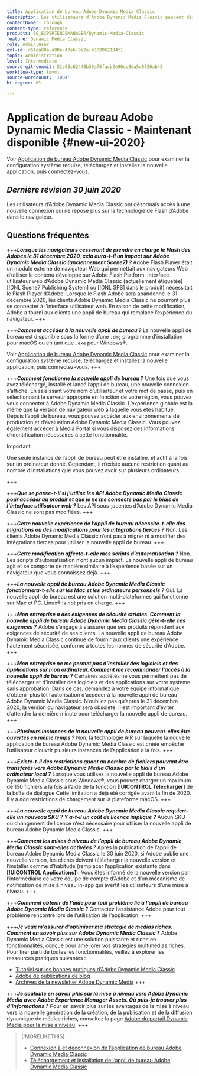 ```yaml
---
title: Application de bureau Adobe Dynamic Media Classic
description: Les utilisateurs d’Adobe Dynamic Media Classic peuvent désormais effectuer une actualisation complète de l’interface utilisateur. L’expérience fournit une connexion mise à jour avec des liens vers des ressources précieuses. De plus, cette mise à jour ne repose plus sur la technologie de Flash d’Adobe dans le navigateur.
contentOwner: rbrough
content-type: reference
products: SG_EXPERIENCEMANAGER/Dynamic-Media-Classic
feature: Dynamic Media Classic
role: Admin,User
exl-id: d61ea80a-a98e-43e6-9e2e-4389962134f1
topic: Administration
level: Intermediate
source-git-commit: 51c05c62448b39a75facb2e90cc9da5d0f26ab45
workflow-type: tm+mt
source-wordcount: '1084'
ht-degree: 0%

---
```


# Application de bureau Adobe Dynamic Media Classic - Maintenant disponible {#new-ui-2020}

Voir [Application de bureau Adobe Dynamic Media Classic](/help/using/dynamic-media-classic-desktop-app.md) pour examiner la configuration système requise, téléchargez et installez la nouvelle application, puis connectez-vous.

## _Dernière révision 30 juin 2020_

Les utilisateurs d’Adobe Dynamic Media Classic ont désormais accès à une nouvelle connexion qui ne repose plus sur la technologie de Flash d’Adobe dans le navigateur.

## Questions fréquentes

+++**_Lorsque les navigateurs cesseront de prendre en charge le Flash des Adobes le 31 décembre 2020, cela aura-t-il un impact sur Adobe Dynamic Media Classic (anciennement Scene7) ?_**
Adobe Flash Player était un module externe de navigateur Web qui permettait aux navigateurs Web d’utiliser le contenu développé sur Adobe Flash Platform. Interface utilisateur web d’Adobe Dynamic Media Classic (actuellement étiquetée) [!DNL Scene7 Publishing System] ou [!DNL SPS] dans le produit) nécessitait le Flash Player d’Adobe. Lorsque le Flash Adobe sera abandonné le 31 décembre 2020, les clients Adobe Dynamic Media Classic ne pourront plus se connecter à l’interface utilisateur web. En raison de cette modification, Adobe a fourni aux clients une appli de bureau qui remplace l’expérience du navigateur.
+++

+++**_Comment accéder à la nouvelle appli de bureau ?_**
La nouvelle appli de bureau est disponible sous la forme d’une `.dmg` programme d’installation pour macOS ou en tant que `.exe` pour Windows®.

Voir [Application de bureau Adobe Dynamic Media Classic](/help/using/dynamic-media-classic-desktop-app.md) pour examiner la configuration système requise, téléchargez et installez la nouvelle application, puis connectez-vous.
+++

<!-- NEWSLETTER IS DEAD The download links are also available by way of the [Adobe Dynamic Media Classic newsletter subscription page.](https://www.adobe.com/subscription/dynamic-media-newsletter.html) -->

+++**_Comment fonctionne la nouvelle appli de bureau ?_**
Une fois que vous avez téléchargé, installé et lancé l’appli de bureau, une nouvelle connexion s’affiche. En saisissant votre nom d’utilisateur et votre mot de passe, puis en sélectionnant le serveur approprié en fonction de votre région, vous pouvez vous connecter à Adobe Dynamic Media Classic. L’expérience globale est la même que la version de navigateur web à laquelle vous êtes habitué. Depuis l’appli de bureau, vous pouvez accéder aux environnements de production et d’évaluation Adobe Dynamic Media Classic. Vous pouvez également accéder à Media Portal si vous disposez des informations d’identification nécessaires à cette fonctionnalité.

>[!IMPORTANT]
>
>Une seule instance de l’appli de bureau peut être installée. *et* actif à la fois sur un ordinateur donné. Cependant, il n’existe aucune restriction quant au nombre d’installations que vous pouvez avoir sur plusieurs ordinateurs.

+++

+++**_Que se passe-t-il si j’utilise les API Adobe Dynamic Media Classic pour accéder au produit et que je ne me connecte pas par le biais de l’interface utilisateur web ?_**
Les API sous-jacentes d’Adobe Dynamic Media Classic ne sont pas modifiées.
+++

+++**_Cette nouvelle expérience de l’appli de bureau nécessite-t-elle des migrations ou des modifications pour les intégrations tierces ?_**
Non. Les clients Adobe Dynamic Media Classic n’ont pas à migrer ni à modifier des intégrations tierces pour utiliser la nouvelle appli de bureau.
+++

+++**_Cette modification affecte-t-elle mes scripts d’automatisation ?_**
Non. Les scripts d’automatisation n’ont aucun impact. La nouvelle appli de bureau agit et se comporte de manière similaire à l’expérience basée sur un navigateur que vous connaissez déjà.
+++

+++**_La nouvelle appli de bureau Adobe Dynamic Media Classic fonctionnera-t-elle sur les Mac et les ordinateurs personnels ?_**
Oui. La nouvelle appli de bureau est une solution multi-plateformes qui fonctionne sur Mac et PC. Linux® is *not* pris en charge.
+++

+++**_Mon entreprise a des exigences de sécurité strictes. Comment la nouvelle appli de bureau Adobe Dynamic Media Classic gère-t-elle ces exigences ?_**
Adobe s’engage à s’assurer que ses produits répondent aux exigences de sécurité de ses clients. La nouvelle appli de bureau Adobe Dynamic Media Classic continue de fournir aux clients une expérience hautement sécurisée, conforme à toutes les normes de sécurité d’Adobe.
+++

+++**_Mon entreprise ne me permet pas d&#39;installer des logiciels et des applications sur mon ordinateur. Comment me recommander l’accès à la nouvelle appli de bureau ?_**
Certaines sociétés ne vous permettent pas de télécharger et d’installer des logiciels et des applications sur votre système sans approbation. Dans ce cas, demandez à votre équipe informatique d’obtenir plus tôt l’autorisation d’accéder à la nouvelle appli de bureau Adobe Dynamic Media Classic. N’oubliez pas qu’après le 31 décembre 2020, la version du navigateur sera obsolète. Il est important d’éviter d’attendre la dernière minute pour télécharger la nouvelle appli de bureau.
+++

+++**_Plusieurs instances de la nouvelle appli de bureau peuvent-elles être ouvertes en même temps ?_**
Non, la technologie AIR sur laquelle la nouvelle application de bureau Adobe Dynamic Media Classic est créée empêche l’utilisateur d’ouvrir plusieurs instances de l’application à la fois.
+++

+++**_Existe-t-il des restrictions quant au nombre de fichiers pouvant être transférés vers Adobe Dynamic Media Classic par le biais d’un ordinateur local ?_**
Lorsque vous utilisez la nouvelle appli de bureau Adobe Dynamic Media Classic sous Windows®, vous pouvez charger un maximum de 150 fichiers à la fois à l’aide de la fonction **[!UICONTROL Télécharger]** de la boîte de dialogue Cette limitation a déjà été corrigée avant la fin de 2020. Il y a *non* restrictions de chargement sur la plateforme macOS.
+++

+++**_La nouvelle appli de bureau Adobe Dynamic Media Classic requiert-elle un nouveau SKU ? Y a-t-il un coût de licence impliqué ?_**
Aucun SKU ou changement de licence n’est nécessaire pour utiliser la nouvelle appli de bureau Adobe Dynamic Media Classic.
+++

+++**_Comment les mises à niveau de l’appli de bureau Adobe Dynamic Media Classic sont-elles activées ?_**
Après la publication de l’appli de bureau Adobe Dynamic Media Classic le 30 juin 2020, si Adobe publie une nouvelle version, les clients doivent télécharger la nouvelle version et l’installer comme d’habitude (remplacer l’application existante dans **[!UICONTROL Applications]**). Vous êtes informé de la nouvelle version par l’intermédiaire de votre équipe de compte d’Adobe et d’un mécanisme de notification de mise à niveau in-app qui avertit les utilisateurs d’une mise à niveau.
+++

+++**_Comment obtenir de l’aide pour tout problème lié à l’appli de bureau Adobe Dynamic Media Classic ?_**
Contactez l’assistance Adobe pour tout problème rencontré lors de l’utilisation de l’application.
+++

+++**_Je veux m&#39;assurer d&#39;optimiser ma stratégie de médias riches. Comment en savoir plus sur Adobe Dynamic Media Classic ?_**
Adobe Dynamic Media Classic est une solution puissante et riche en fonctionnalités, conçue pour améliorer vos stratégies multimédias riches. Pour tirer parti de toutes les fonctionnalités, veillez à explorer les ressources pratiques suivantes :

* [Tutoriel sur les bonnes pratiques d’Adobe Dynamic Media Classic](https://experienceleague.adobe.com/docs/experience-manager-learn/dynamic-media-classic-tutorial/overview.html)
* [Adobe de publications de blog](https://blog.adobe.com/)<!-- (https://blog.adobe.com/tag/dynamic-media/) -->
* [Archives de la newsletter Adobe Dynamic Media](https://experienceleague.adobe.com/docs/dynamic-media-classic/using/dynamic-media-newsletter.html)
+++

<!-- HIDDEN AUGUST 2, 2021 BECAUSE THE NEWSLETTER WAS DISCONTINUED Plus, [subscribe to the Dynamic Media newsletter](https://www.adobe.com/subscription/dynamic-media-newsletter.html) to stay current on the latest news, information, training opportunities, powerful features available to you such as [Smart Imaging](https://experienceleague.adobe.com/docs/experience-manager-65/assets/dynamic/imaging-faq.html#dynamic), and the complementary audit program. -->

+++**_Je souhaite en savoir plus sur la mise à niveau vers Adobe Dynamic Media avec Adobe Experience Manager Assets. Où puis-je trouver plus d’informations ?_**
Pour en savoir plus sur les avantages de la mise à niveau vers la nouvelle génération de la création, de la publication et de la diffusion dynamique de médias riches, consultez la page [Adobe du portail Dynamic Media pour la mise à niveau](/help/using/upgrade.md).
+++

>[!MORELIKETHIS]
>
>* [Connexion à et déconnexion de l’application de bureau Adobe Dynamic Media Classic](/help/using/signing-out.md)
>* [Téléchargement et installation de l’appli de bureau Adobe Dynamic Media Classic](/help/using/dynamic-media-classic-desktop-app.md)

<!-- SAVE - OLD LINK TO BEST PRACTICES GUIDE IN PDF https://www.adobe.com/content/dam/www/us/en/marketing/experience-manager-assets/dynamic-media/adobe-dynamic-media-classic-best-practices-guide.pdf -->